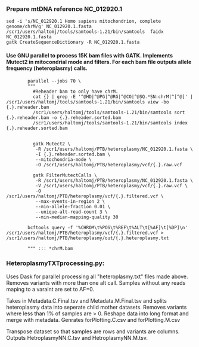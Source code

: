
### Prepare mtDNA reference NC_012920.1
```
sed -i 's/NC_012920.1 Homo sapiens mitochondrion, complete genome/chrM/g' NC_012920.1.fasta
/scr1/users/haltomj/tools/samtools-1.21/bin/samtools  faidx NC_012920.1.fasta
gatk CreateSequenceDictionary -R NC_012920.1.fasta
```

#### Use GNU parallel to process 15K bam files with GATK. Implements Mutect2 in mitocondrial mode and filters. For each bam file outputs allele frequency (heteroplasmy) calls.
```
        parallel --jobs 70 \
        """
          #Reheader bam to only have chrM. 
          cat {} | grep -E '^@HD|^@PG|^@RG|^@CO|^@SQ.*SN:chrM|^[^@]' |   /scr1/users/haltomj/tools/samtools-1.21/bin/samtools view -bo {.}.reheader.bam
          /scr1/users/haltomj/tools/samtools-1.21/bin/samtools sort {.}.reheader.bam -o {.}.reheader.sorted.bam
          /scr1/users/haltomj/tools/samtools-1.21/bin/samtools index {.}.reheader.sorted.bam
          
          
          gatk Mutect2 \
           -R /scr1/users/haltomj/PTB/heteroplasmy/NC_012920.1.fasta \
           -I {.}.reheader.sorted.bam \
           --mitochondria-mode \
           -O /scr1/users/haltomj/PTB/heteroplasmy/vcf/{.}.raw.vcf
          
          gatk FilterMutectCalls \
           -R /scr1/users/haltomj/PTB/heteroplasmy/NC_012920.1.fasta \
           -V /scr1/users/haltomj/PTB/heteroplasmy/vcf/{.}.raw.vcf \
           -O /scr1/users/haltomj/PTB/heteroplasmy/vcf/{.}.filtered.vcf \
           --max-events-in-region 2 \
           --min-allele-fraction 0.01 \
           --unique-alt-read-count 3 \
           --min-median-mapping-quality 30

        bcftools query -f '%CHROM\t%POS\t%REF\t%ALT\t[%AF]\t[%DP]\n' /scr1/users/haltomj/PTB/heteroplasmy/vcf/{.}.filtered.vcf > /scr1/users/haltomj/PTB/heteroplasmy/out/{.}.heteroplasmy.txt

        """ ::: *chrM.bam
```

### HeteroplasmyTXTprocessing.py:
Uses Dask for parallel processing all "heteroplasmy.txt" files made above.
Removes variants with more than one alt call. Samples without any reads maping to a varaint are set to AF=0. 

Takes in Metadata.C.Final.tsv and Metadata.M.Final.tsv and splits heteroplasmy data into seperate child mother datasets.  Removes variants where less than 1% of samples are > 0. 
Reshape data into long format and merge with metadata. Genrates forPlotting.C.csv and forPlotting.M.csv

Transpose dataset so that samples are rows and variants are columns. Outputs HetroplasmyNN.C.tsv and HetroplasmyNN.M.tsv.
